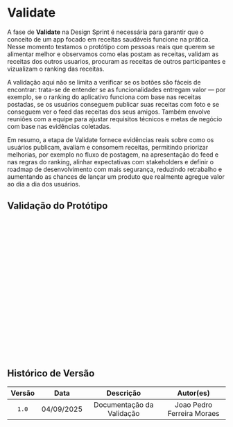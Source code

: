 # Validate

A fase de **Validate** na Design Sprint é necessária para garantir que o conceito de um app focado em receitas saudáveis funcione na prática. Nesse momento testamos o protótipo com pessoas reais que querem se alimentar melhor e observamos como elas postam as receitas, validam as receitas dos outros usuarios, procuram as receitas de outros participantes e vizualizam o ranking das receitas.

A validação aqui não se limita a verificar se os botões são fáceis de encontrar: trata-se de entender se as funcionalidades entregam valor — por exemplo, se o ranking do aplicativo funciona com base nas receitas postadas, se os usuários conseguem publicar suas receitas com foto e se conseguem ver o feed das receitas dos seus amigos. Também envolve reuniões com a equipe para ajustar requisitos técnicos e metas de negócio com base nas evidências coletadas.

Em resumo, a etapa de Validate fornece evidências reais sobre como os usuários publicam, avaliam e consomem receitas, permitindo priorizar melhorias, por exemplo no fluxo de postagem, na apresentação do feed e nas regras do ranking, alinhar expectativas com stakeholders e definir o roadmap de desenvolvimento com mais segurança, reduzindo retrabalho e aumentando as chances de lançar um produto que realmente agregue valor ao dia a dia dos usuários.

## Validação do Protótipo

<iframe width="560" height="315" src="" title="YouTube video player" frameborder="0" allow="accelerometer; autoplay; clipboard-write; encrypted-media; gyroscope; picture-in-picture; web-share" referrerpolicy="strict-origin-when-cross-origin" allowfullscreen></iframe>



## Histórico de Versão

| Versão | Data | Descrição | Autor(es) |
| :-: | :-: | :-: | :-: |
| `1.0` | 04/09/2025  | Documentação da Validação | Joao Pedro Ferreira Moraes | 
